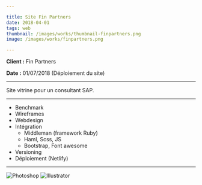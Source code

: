 ```yaml
---

title: Site Fin Partners
date: 2018-04-01
tags: web
thumbnail: /images/works/thumbnail-finpartners.png
image: /images/works/finpartners.png

---
```


**Client :** Fin Partners

**Date :** 01/07/2018 (Déploiement du site)

---

Site vitrine pour un consultant SAP.

---

- Benchmark
- Wireframes
- Webdesign
- Intégration
  - Middleman (framework Ruby)
  - Haml, Scss, JS
  - Bootstrap, Font awesome
- Versioning
- Déploiement (Netlify)

---

![Photoshop](/images/icons/photoshop.svg)
![Illustrator](/images/icons/illustrator.svg)

